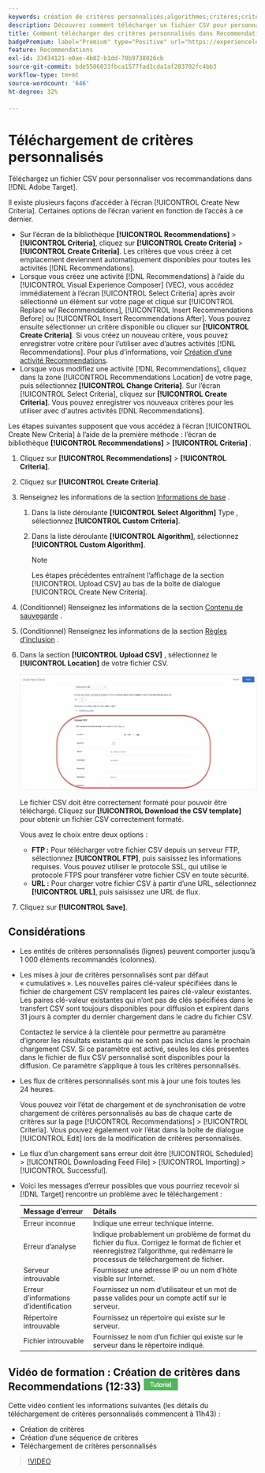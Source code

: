```yaml
---
keywords: création de critères personnalisés;algorithmes;critères;critères de recommandations;csv;ftp;télécharger un csv
description: Découvrez comment télécharger un fichier CSV pour personnaliser vos recommandations dans Adobe [!DNL Target] Recommendations.
title: Comment télécharger des critères personnalisés dans Recommendations ?
badgePremium: label="Premium" type="Positive" url="https://experienceleague.adobe.com/docs/target/using/introduction/intro.html?lang=en#premium newtab=true" tooltip="Découvrez les fonctionnalités incluses dans Target Premium."
feature: Recommendations
exl-id: 33434121-e0ae-4b82-b1dd-78b9738026cb
source-git-commit: bde5506033fbca1577fad1cda1af203702fc4bb3
workflow-type: tm+mt
source-wordcount: '646'
ht-degree: 32%

---
```


# Téléchargement de critères personnalisés

Téléchargez un fichier CSV pour personnaliser vos recommandations dans [!DNL Adobe Target].

Il existe plusieurs façons d’accéder à l’écran [!UICONTROL Create New Criteria]. Certaines options de l’écran varient en fonction de l’accès à ce dernier.

* Sur l’écran de la bibliothèque **[!UICONTROL Recommendations]** > **[!UICONTROL Criteria]**, cliquez sur **[!UICONTROL Create Criteria]** > **[!UICONTROL Create Criteria]**. Les critères que vous créez à cet emplacement deviennent automatiquement disponibles pour toutes les activités [!DNL Recommendations].
* Lorsque vous créez une activité [!DNL Recommendations] à l’aide du [!UICONTROL Visual Experience Composer] (VEC), vous accédez immédiatement à l’écran [!UICONTROL Select Criteria] après avoir sélectionné un élément sur votre page et cliqué sur [!UICONTROL Replace w/ Recommendations], [!UICONTROL Insert Recommendations Before] ou [!UICONTROL Insert Recommendations After]. Vous pouvez ensuite sélectionner un critère disponible ou cliquer sur **[!UICONTROL Create Criteria]**. Si vous créez un nouveau critère, vous pouvez enregistrer votre critère pour l’utiliser avec d’autres activités [!DNL Recommendations]. Pour plus d’informations, voir [Création d’une activité Recommendations](/help/main/c-recommendations/t-create-recs-activity/create-recs-activity.md).
* Lorsque vous modifiez une activité [!DNL Recommendations], cliquez dans la zone [!UICONTROL Recommendations Location] de votre page, puis sélectionnez **[!UICONTROL Change Criteria]**. Sur l’écran [!UICONTROL Select Criteria], cliquez sur **[!UICONTROL Create Criteria]**. Vous pouvez enregistrer vos nouveaux critères pour les utiliser avec d&#39;autres activités [!DNL Recommendations].

Les étapes suivantes supposent que vous accédez à l’écran [!UICONTROL Create New Criteria] à l’aide de la première méthode : l’écran de bibliothèque **[!UICONTROL Recommendations]** > **[!UICONTROL Criteria]** .

1. Cliquez sur **[!UICONTROL Recommendations]** > **[!UICONTROL Criteria]**.

1. Cliquez sur **[!UICONTROL Create Criteria]**.

1. Renseignez les informations de la section [Informations de base](/help/main/c-recommendations/c-algorithms/create-new-algorithm.md#info) .

   1. Dans la liste déroulante **[!UICONTROL Select Algorithm]** Type , sélectionnez **[!UICONTROL Custom Criteria]**.

   1. Dans la liste déroulante **[!UICONTROL Algorithm]**, sélectionnez **[!UICONTROL Custom Algorithm]**.

      >[!NOTE]
      >
      >Les étapes précédentes entraînent l’affichage de la section [!UICONTROL Upload CSV] au bas de la boîte de dialogue [!UICONTROL Create New Criteria].

1. (Conditionnel) Renseignez les informations de la section [Contenu de sauvegarde](/help/main/c-recommendations/c-algorithms/create-new-algorithm.md#content) .

1. (Conditionnel) Renseignez les informations de la section [Règles d’inclusion](/help/main/c-recommendations/c-algorithms/create-new-algorithm.md#inclusion) .

1. Dans la section **[!UICONTROL Upload CSV]** , sélectionnez le **[!UICONTROL Location]** de votre fichier CSV.

   ![Télécharger la section CSV](assets/upload-csv.png)

   Le fichier CSV doit être correctement formaté pour pouvoir être téléchargé. Cliquez sur **[!UICONTROL Download the CSV template]** pour obtenir un fichier CSV correctement formaté.

   Vous avez le choix entre deux options :

   * **FTP :** Pour télécharger votre fichier CSV depuis un serveur FTP, sélectionnez **[!UICONTROL FTP]**, puis saisissez les informations requises. Vous pouvez utiliser le protocole SSL, qui utilise le protocole FTPS pour transférer votre fichier CSV en toute sécurité.
   * **URL :** Pour charger votre fichier CSV à partir d’une URL, sélectionnez **[!UICONTROL URL]**, puis saisissez une URL de flux.

1. Cliquez sur **[!UICONTROL Save]**.

## Considérations

* Les entités de critères personnalisés (lignes) peuvent comporter jusqu’à 1 000 éléments recommandés (colonnes).

* Les mises à jour de critères personnalisés sont par défaut « cumulatives ». Les nouvelles paires clé-valeur spécifiées dans le fichier de chargement CSV remplacent les paires clé-valeur existantes. Les paires clé-valeur existantes qui n’ont pas de clés spécifiées dans le transfert CSV sont toujours disponibles pour diffusion et expirent dans 31 jours à compter du dernier chargement dans le cadre du fichier CSV.

  Contactez le service à la clientèle pour permettre au paramètre d’ignorer les résultats existants qui ne sont pas inclus dans le prochain chargement CSV. Si ce paramètre est activé, seules les clés présentes dans le fichier de flux CSV personnalisé sont disponibles pour la diffusion. Ce paramètre s’applique à tous les critères personnalisés.

* Les flux de critères personnalisés sont mis à jour une fois toutes les 24 heures.

  Vous pouvez voir l’état de chargement et de synchronisation de votre chargement de critères personnalisés au bas de chaque carte de critères sur la page [!UICONTROL Recommendations] > [!UICONTROL Criteria]. Vous pouvez également voir l’état dans la boîte de dialogue [!UICONTROL Edit] lors de la modification de critères personnalisés.

* Le flux d’un chargement sans erreur doit être [!UICONTROL Scheduled] > [!UICONTROL Downloading Feed File] > [!UICONTROL Importing] > [!UICONTROL Successful].

* Voici les messages d’erreur possibles que vous pourriez recevoir si [!DNL Target] rencontre un problème avec le téléchargement :

  | Message d’erreur | Détails |
  |--- |--- |
  | Erreur inconnue | Indique une erreur technique interne. |
  | Erreur d’analyse | Indique probablement un problème de format du fichier du flux. Corrigez le format de fichier et réenregistrez l’algorithme, qui redémarre le processus de téléchargement de fichier. |
  | Serveur introuvable | Fournissez une adresse IP ou un nom d’hôte visible sur Internet. |
  | Erreur d’informations d’identification | Fournissez un nom d’utilisateur et un mot de passe valides pour un compte actif sur le serveur. |
  | Répertoire introuvable | Fournissez un répertoire qui existe sur le serveur. |
  | Fichier introuvable | Fournissez le nom d’un fichier qui existe sur le serveur dans le répertoire indiqué. |

## Vidéo de formation : Création de critères dans Recommendations (12:33) ![Badge de tutoriel](/help/main/assets/tutorial.png)

Cette vidéo contient les informations suivantes (les détails du téléchargement de critères personnalisés commencent à 11h43) :

* Création de critères
* Création d’une séquence de critères
* Téléchargement de critères personnalisés

>[!VIDEO](https://video.tv.adobe.com/v/27694?quality=12)
